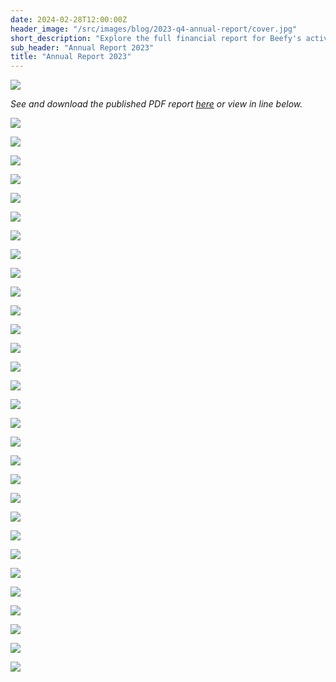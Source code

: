 ```yaml
---
date: 2024-02-28T12:00:00Z
header_image: "/src/images/blog/2023-q4-annual-report/cover.jpg"
short_description: "Explore the full financial report for Beefy's activities across 2023."
sub_header: "Annual Report 2023"
title: "Annual Report 2023"
---
```


![](/src/images/blog/2023-q4-annual-report/cover.jpg)

*See and download the published PDF report [here](https://jmp.sh/JmuNa2c5) or view in line below.*

![](/src/images/blog/2023-q4-annual-report/1.png)

![](/src/images/blog/2023-q4-annual-report/2.png)

![](/src/images/blog/2023-q4-annual-report/3.png)

![](/src/images/blog/2023-q4-annual-report/4.png)

![](/src/images/blog/2023-q4-annual-report/5.png)

![](/src/images/blog/2023-q4-annual-report/6.png)

![](/src/images/blog/2023-q4-annual-report/7.png)

![](/src/images/blog/2023-q4-annual-report/8.png)

![](/src/images/blog/2023-q4-annual-report/9.png)

![](/src/images/blog/2023-q4-annual-report/10.png)

![](/src/images/blog/2023-q4-annual-report/11.png)

![](/src/images/blog/2023-q4-annual-report/12.png)

![](/src/images/blog/2023-q4-annual-report/13.png)

![](/src/images/blog/2023-q4-annual-report/14.png)

![](/src/images/blog/2023-q4-annual-report/15.png)

![](/src/images/blog/2023-q4-annual-report/16.png)

![](/src/images/blog/2023-q4-annual-report/17.png)

![](/src/images/blog/2023-q4-annual-report/18.png)

![](/src/images/blog/2023-q4-annual-report/19.png)

![](/src/images/blog/2023-q4-annual-report/20.png)

![](/src/images/blog/2023-q4-annual-report/21.png)

![](/src/images/blog/2023-q4-annual-report/22.png)

![](/src/images/blog/2023-q4-annual-report/23.png)

![](/src/images/blog/2023-q4-annual-report/24.png)

![](/src/images/blog/2023-q4-annual-report/25.png)

![](/src/images/blog/2023-q4-annual-report/26.png)

![](/src/images/blog/2023-q4-annual-report/27.png)

![](/src/images/blog/2023-q4-annual-report/28.png)

![](/src/images/blog/2023-q4-annual-report/29.png)

![](/src/images/blog/2023-q4-annual-report/30.png)
